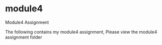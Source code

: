 # module4
Module4 Assignment

The following contains my module4 assignment, Please view the module4 assignment folder
